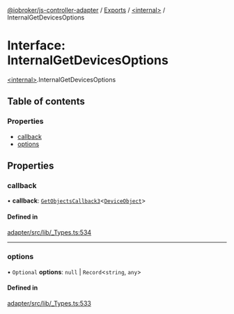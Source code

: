 [@iobroker/js-controller-adapter](../README.md) / [Exports](../modules.md) / [\<internal\>](../modules/internal_.md) / InternalGetDevicesOptions

# Interface: InternalGetDevicesOptions

[\<internal\>](../modules/internal_.md).InternalGetDevicesOptions

## Table of contents

### Properties

- [callback](internal_.InternalGetDevicesOptions.md#callback)
- [options](internal_.InternalGetDevicesOptions.md#options)

## Properties

### callback

• **callback**: [`GetObjectsCallback3`](../modules/internal_.md#getobjectscallback3)\<[`DeviceObject`](internal_.DeviceObject.md)\>

#### Defined in

[adapter/src/lib/_Types.ts:534](https://github.com/ioBroker/ioBroker.js-controller/blob/34d893b3696d890b2807e6f6f18d1f810ac93910/packages/adapter/src/lib/_Types.ts#L534)

___

### options

• `Optional` **options**: ``null`` \| `Record`\<`string`, `any`\>

#### Defined in

[adapter/src/lib/_Types.ts:533](https://github.com/ioBroker/ioBroker.js-controller/blob/34d893b3696d890b2807e6f6f18d1f810ac93910/packages/adapter/src/lib/_Types.ts#L533)
